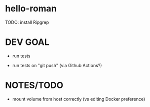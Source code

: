 # hello-roman

TODO: install Ripgrep

# DEV GOAL

* run tests

* run tests on "git push" (via Github Actions?)
  
# NOTES/TODO

* mount volume from host correctly (vs editing Docker preference)


